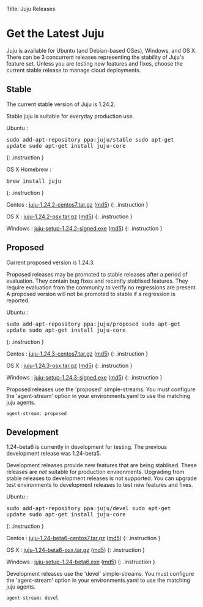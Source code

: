 Title: Juju Releases


# Get the Latest Juju

Juju is available for Ubuntu (and Debian-based OSes), Windows, and OS X.
There can be 3 concurrent releases representing the stability of Juju's
feature set. Unless you are testing new features and fixes, choose the
current stable release to manage cloud deployments.


## Stable

The current stable version of Juju is 1.24.2.

Stable juju is suitable for everyday production use.

Ubuntu
: <pre>sudo add-apt-repository ppa:juju/stable
sudo apt-get update
sudo apt-get install juju-core</pre>
{: .instruction }

OS X Homebrew
: <pre>brew install juju</pre>
{: .instruction }

Centos
: [juju-1.24.2-centos7.tar.gz](https://launchpad.net/juju-core/1.24/1.24.2/+download/juju-1.24.2-centos7.tar.gz) ([md5](https://launchpad.net/juju-core/1.24/1.24.2/+download/juju-1.24.2-centos7.tar.gz/+md5))
{: .instruction }

OS X
: [juju-1.24.2-osx.tar.gz](https://launchpad.net/juju-core/1.24/1.24.2/+download/juju-1.24.2-osx.tar.gz) ([md5](https://launchpad.net/juju-core/1.24/1.24.2/+download/juju-1.24.2-osx.tar.gz/+md5))
{: .instruction }

Windows
: [juju-setup-1.24.2-signed.exe](https://launchpad.net/juju-core/1.24/1.24.2/+download/juju-setup-1.24.2-signed.exe) ([md5](https://launchpad.net/juju-core/1.24/1.24.2/+download/juju-setup-1.24.2-signed.exe/+md5))
{: .instruction }


## Proposed

Current proposed version is 1.24.3.

Proposed releases may be promoted to stable releases after a period of
evaluation. They contain bug fixes and recently stablised features. They
require evaluation from the community to verify no regressions are
present. A proposed version will not be promoted to stable if a
regression is reported.

Ubuntu
: <pre>sudo add-apt-repository ppa:juju/proposed
sudo apt-get update
sudo apt-get install juju-core</pre>
{: .instruction }

Centos
: [juju-1.24.3-centos7.tar.gz](https://launchpad.net/juju-core/1.24/1.24.3/+download/juju-1.24.3-centos7.tar.gz) ([md5](https://launchpad.net/juju-core/1.24/1.24.3/+download/juju-1.24.3-centos7.tar.gz/+md5))
{: .instruction }

OS X
: [juju-1.24.3-osx.tar.gz](https://launchpad.net/juju-core/1.24/1.24.3/+download/juju-1.24.3-osx.tar.gz) ([md5](https://launchpad.net/juju-core/1.24/1.24.3/+download/juju-1.24.3-osx.tar.gz/+md5))
{: .instruction }

Windows
: [juju-setup-1.24.3-signed.exe](https://launchpad.net/juju-core/1.24/1.24.3/+download/juju-setup-1.24.3.exe) ([md5](https://launchpad.net/juju-core/1.24/1.24.3/+download/juju-setup-1.24.3.exe/+md5))
{: .instruction }

Proposed releases use the 'proposed' simple-streams. You must configure
the 'agent-stream' option in your environments.yaml to use the matching
juju agents.

```no-highlight
agent-stream: proposed
```

## Development

1.24-beta6 is currently in development for testing.
The previous development release was 1.24-beta5.

Development releases provide new features that are being stablised.
These releases are *not* suitable for production environments. Upgrading
from stable releases to development releases is not supported. You can
upgrade test environments to development releases to test new features
and fixes.

Ubuntu
: <pre>sudo add-apt-repository ppa:juju/devel
sudo apt-get update
sudo apt-get install juju-core</pre>
{: .instruction }

Centos
: [juju-1.24-beta6-centos7.tar.gz](https://launchpad.net/juju-core/1.24/1.24-beta6/+download/juju-1.24-beta6-centos7.tar.gz) ([md5](https://launchpad.net/juju-core/1.24/1.24-beta6/+download/juju-1.24-beta6-centos7.tar.gz/+md5))
{: .instruction }

OS X
: [juju-1.24-beta6-osx.tar.gz](https://launchpad.net/juju-core/1.24/1.24-beta6/+download/juju-1.24-beta6-osx.tar.gz) ([md5](https://launchpad.net/juju-core/1.24/1.24-beta6/+download/juju-1.24-beta6-osx.tar.gz/+md5))
{: .instruction }

Windows
: [juju-setup-1.24-beta6.exe](https://launchpad.net/juju-core/1.24/1.24-beta6/+download/juju-setup-1.24-beta6.exe) ([md5](https://launchpad.net/juju-core/1.24/1.24-beta6/+download/juju-setup-1.24-beta6.exe/+md5))
{: .instruction }

Development releases use the 'devel' simple-streams. You must configure
the 'agent-stream' option in your environments.yaml to use the matching
juju agents.

```no-highlight
agent-stream: devel
```
